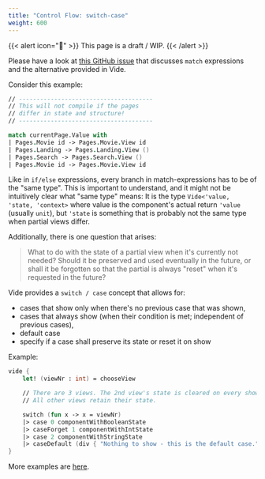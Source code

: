 ```yaml
---
title: "Control Flow: switch-case"
weight: 600
---
```


{{< alert icon="🚧" >}}
This page is a draft / WIP.
{{< /alert >}}

Please have a look at [this GitHub issue](https://github.com/RonaldSchlenker/Vide/issues/4) that discusses `match` expressions and the alternative provided in Vide.

Consider this example:

```fsharp
// --------------------------------------
// This will not compile if the pages
// differ in state and structure!
// --------------------------------------

match currentPage.Value with
| Pages.Movie id -> Pages.Movie.View id
| Pages.Landing -> Pages.Landing.View ()
| Pages.Search -> Pages.Search.View ()
| Pages.Movie id -> Pages.Movie.View id
```

Like in `if/else` expressions, every branch in match-expressions has to be of the "same type". This is important to understand, and it might not be intuitively clear what "same type" means: It is the type `Vide<'value, 'state, 'context>` where value is the component's actual return `'value` (usually `unit`), but `'state` is something that is probably not the same type when partial views differ.

Additionally, there is one question that arises:

> What to do with the state of a partial view when it's currently not needed? Should it be preserved and used eventually in the future, or shall it be forgotten so that the partial is always "reset" when it's requested in the future?

Vide provides a `switch / case` concept that allows for:

* cases that show only when there's no previous case that was shown,
* cases that always show (when their condition is met; independent of previous cases),
* default case
* specify if a case shall preserve its state or reset it on show

Example:

```fsharp
vide {
    let! (viewNr : int) = chooseView

    // There are 3 views. The 2nd view's state is cleared on every show.
    // All other views retain their state.

    switch (fun x -> x = viewNr)
    |> case 0 componentWithBooleanState
    |> caseForget 1 componentWithIntState
    |> case 2 componentWithStringState
    |> caseDefault (div { "Nothing to show - this is the default case." })
}
```

More examples are [here](https://github.com/vide-collabo/Vide/blob/main/Vide.UI/Vide.UI.Fable/src/DevApp/src/UseCases/ControlFlow.fs).
